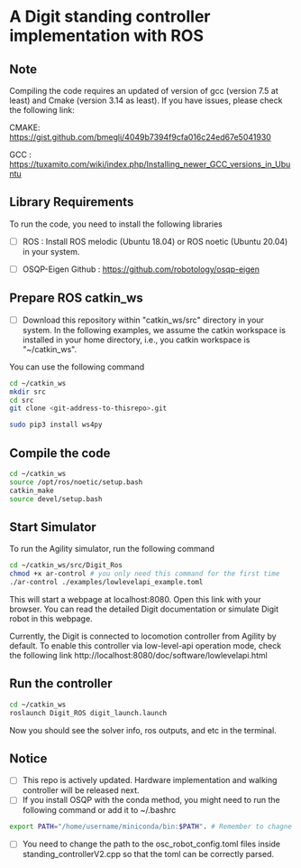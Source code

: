 
# A Digit standing controller implementation with ROS

## Note
Compiling the code requires an updated of version of gcc (version 7.5 at least) and Cmake (version 3.14 as least). If you have issues, please check the following link:

CMAKE: https://gist.github.com/bmegli/4049b7394f9cfa016c24ed67e5041930

GCC  : https://tuxamito.com/wiki/index.php/Installing_newer_GCC_versions_in_Ubuntu

## Library Requirements
To run the code, you need to install the following libraries 

- [ ] ROS                     : Install ROS melodic (Ubuntu 18.04) or ROS noetic (Ubuntu 20.04) in your system.
- [ ] OSQP-Eigen Github       : https://github.com/robotology/osqp-eigen


## Prepare ROS catkin_ws
- [ ] Download this repository within "catkin_ws/src" directory in your system. In the following examples, we assume the catkin workspace is installed in your home directory, i.e., you catkin workspace is "~/catkin_ws".

You can use the following command
```bash
cd ~/catkin_ws
mkdir src
cd src
git clone <git-address-to-thisrepo>.git

sudo pip3 install ws4py
```

## Compile the code
```bash
cd ~/catkin_ws
source /opt/ros/noetic/setup.bash
catkin_make
source devel/setup.bash
```


## Start Simulator
To run the Agility simulator, run the following command
``` bash
cd ~/catkin_ws/src/Digit_Ros
chmod +x ar-control # you only need this command for the first time
./ar-control ./examples/lowlevelapi_example.toml
```

This will start a webpage at localhost:8080. Open this link with your browser. You can read the detailed Digit documentation or simulate Digit robot in this webpage.

Currently, the Digit is connected to locomotion controller from Agility by default. To enable this controller via low-level-api operation mode, check the following link http://localhost:8080/doc/software/lowlevelapi.html

## Run the controller
```bash
cd ~/catkin_ws
roslaunch Digit_ROS digit_launch.launch 
```
Now you should see the solver info, ros outputs, and etc in the terminal.

## Notice
- [ ] This repo is actively updated. Hardware implementation and walking controller will be released next.
- [ ] If you install OSQP with the conda method, you might need to run the following command or add it to ~/.bashrc
``` bash 
export PATH="/home/username/miniconda/bin:$PATH". # Remember to chagne the path to your actual conbda path.
```
- [ ] You need to change the path to the osc_robot_config.toml files inside standing_controllerV2.cpp so that the toml can be correctly parsed.
